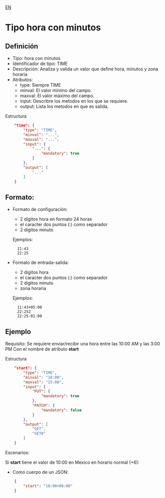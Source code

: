 [EN](TIME.md)
# Tipo hora con minutos

## Definición
* Tipo: hora con minutos
* Identificador de tipo: TIME
* Descripción: Analiza y valida un valor que define hora, minutos y zona horaria
* Atributos:
  * type: Siempre TIME
  * minval: El valor mínimo del campo.
  * maxval: El valor máximo del campo.
  * input: Describre los metodos en los que se requiere.
  * output: Lista los metodos en que es salida.

Estructura
```json
	"time": {
		"type": "TIME",
		"minval": "...",
		"maxval": "...",
		"input": {
			"...": {
				"mandatory": true
			}
		},
		"output": [
			"..."
		]
	}

```
## Formato:
* Formato de configuración:
  * 2 digitos hora en formato 24 horas
  * el caracter dos puntos (:) como separador
  * 2 digitos minuto

  Ejemplos:
  ```text
	11:43
	22:25
  ```
* Formato de entrada-salida:
  * 2 digitos hora
  * el caracter dos puntos (:) como separador
  * 2 digitos minuto
  * zona horaria

  Ejemplos:
  ```text
	11:43+05:00
	22:25Z
	22:25-01:00
  ```

## Ejemplo

Requisito: Se requiere enviar/recibir una hora entre las 10:00 AM y las 3:00 PM
Con el nombre de atributo __start__

Estructura
```json
	"start": {
		"type": "TIME",
		"minval": "10:00",
		"maxval": "15:00",
		"input": {
			"PUT": {
				"mandatory": true
			},
			"PATCH": {
				"mandatory": false
			}
		},
		"output": [
			"GET",
			"GET0"
		]
	}
```

Escenarios:

Si __start__ tiene el valor de 10:00 en Mexico en horario normal (+6):
* Como cuerpo de un JSON:
```json
	{
		"start": "10:00+06:00"
	}
```

